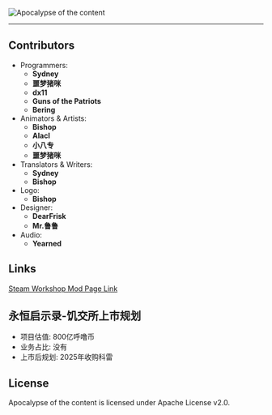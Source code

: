![Apocalypse of the content](https://github.com/sydneyclaude/Apocalypse-of-the-constant/blob/main/images/modicon.png "logo")

***

## Contributors

- Programmers:
	- **Sydney**
	- **噩梦猪咪**
	- **dx11**
	- **Guns of the Patriots**
	- **Bering**
- Animators & Artists:
	- **Bishop**
  	- **Alacl**
	- **小八专**
	- **噩梦猪咪**
- Translators & Writers:
	- **Sydney**
	- **Bishop**
- Logo: 
	- **Bishop**
- Designer: 
	- **DearFrisk**
	- **Mr.鲁鲁**
- Audio:
	- **Yearned**

## Links
[Steam Workshop Mod Page Link](https://steamcommunity.com/sharedfiles/filedetails/?id=2995403395)

## 永恒启示录-饥交所上市规划
- 项目估值: 800亿呼噜币
- 业务占比: 没有
- 上市后规划: 2025年收购科雷

## License
Apocalypse of the content is licensed under Apache License v2.0.
